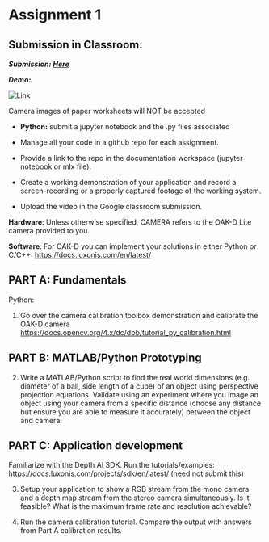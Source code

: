 # Assignment 1

## Submission in Classroom:

**_Submission: [Here](https://github.com/brentonjackson/csc-4980/blob/master/Assignment1/Assignment%201.ipynb)_**

**_Demo:_**

![Link](./part2_demo.gif)

Camera images of paper worksheets will NOT be accepted

- **Python:** submit a jupyter notebook and the .py files associated

- Manage all your code in a github repo for each assignment.

- Provide a link to the repo in the documentation workspace
  (jupyter notebook or mlx file).

- Create a working demonstration of your application and record a screen-recording or a properly captured footage of the working system.
- Upload the video in the Google classroom submission.

**Hardware**: Unless otherwise specified, CAMERA refers to the OAK-D Lite camera provided to you.

**Software**:
For OAK-D you can implement your solutions in either Python or
C/C++: https://docs.luxonis.com/en/latest/

## PART A: Fundamentals

Python:

1. Go over the camera calibration toolbox demonstration and calibrate the OAK-D camera https://docs.opencv.org/4.x/dc/dbb/tutorial_py_calibration.html

## PART B: MATLAB/Python Prototyping

2. Write a MATLAB/Python script to find the real world dimensions (e.g. diameter of a ball, side length of a cube) of an object using perspective projection equations. Validate using an experiment where you image an object using your camera from a specific distance (choose any distance but ensure you are able to measure it accurately) between the object and camera.

## PART C: Application development

Familiarize with the Depth AI SDK. Run the tutorials/examples:
https://docs.luxonis.com/projects/sdk/en/latest/ (need not submit this)

3. Setup your application to show a RGB stream from the mono camera and a depth map stream from the stereo camera simultaneously. Is it feasible? What is the maximum frame rate and resolution achievable?

4. Run the camera calibration tutorial. Compare the output with answers from Part A calibration results.
